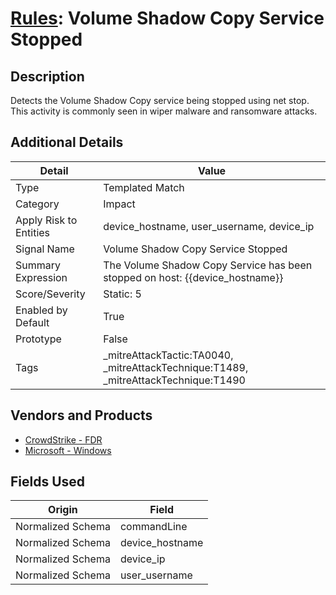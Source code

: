 # [Rules](README.md): Volume Shadow Copy Service Stopped

## Description
Detects the Volume Shadow Copy service being stopped using net stop. This activity is commonly seen in wiper malware and ransomware attacks.

## Additional Details
|Detail|Value|
|----|----|
|Type|Templated Match|
|Category|Impact|
|Apply Risk to Entities|device_hostname, user_username, device_ip|
|Signal Name|Volume Shadow Copy Service Stopped|
|Summary Expression|The Volume Shadow Copy Service has been stopped on host: {{device_hostname}}|
|Score/Severity|Static: 5|
|Enabled by Default|True|
|Prototype|False|
|Tags|_mitreAttackTactic:TA0040, _mitreAttackTechnique:T1489, _mitreAttackTechnique:T1490|
## Vendors and Products
- [CrowdStrike - FDR](../products/569a3a44-c29f-492e-bcf4-5dc04e2ab0f3.md)
- [Microsoft - Windows](../products/1ff7546c-cb36-4a24-87f7-89d2cecc5761.md)


## Fields Used

|Origin|Field|
|----|----|
|Normalized Schema|commandLine|
|Normalized Schema|device_hostname|
|Normalized Schema|device_ip|
|Normalized Schema|user_username|


